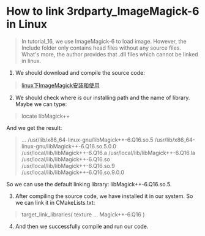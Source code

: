# How to link 3rdparty_ImageMagick-6 in Linux


> In tutorial_16, we use ImageMagick-6 to load image. However, the Include folder only contains head files without any source files.
> What's more, the author provides that .dll files which cannot be linked in linux. 


1. We should download and compile the source code:
>
>  [linux下ImageMagick安装和使用](https://blog.csdn.net/jiangxinyu/article/details/1698997?utm_medium=distribute.pc_relevant.none-task-blog-baidujs_title-1&spm=1001.2101.3001.4242)
> 

2. We should check where is our installing path and the name of library. Maybe we can type:
>
> locate libMagick++

And we get the result:
>
> ...
> /usr/lib/x86_64-linux-gnu/libMagick++-6.Q16.so.5
> /usr/lib/x86_64-linux-gnu/libMagick++-6.Q16.so.5.0.0
> /usr/local/lib/libMagick++-6.Q16.a
> /usr/local/lib/libMagick++-6.Q16.la
> /usr/local/lib/libMagick++-6.Q16.so
> /usr/local/lib/libMagick++-6.Q16.so.9
> /usr/local/lib/libMagick++-6.Q16.so.9.0.0
> 

So we can use the default linking library: libMagick++-6.Q16.so.5.


3. After compiling the source code, we have installed it in our system. So we can link it in CMakeLists.txt:
> 
> target_link_libraries(
>    texture 
>    ...
>    Magick++-6.Q16
>)


4. And then we successfully compile and run our code.